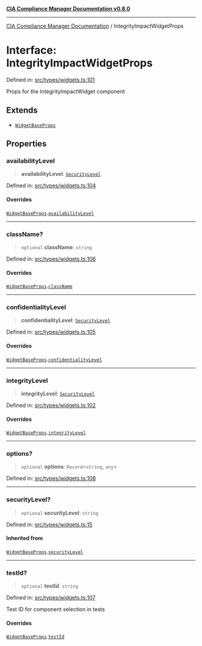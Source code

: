 [**CIA Compliance Manager Documentation v0.8.0**](../README.md)

***

[CIA Compliance Manager Documentation](../globals.md) / IntegrityImpactWidgetProps

# Interface: IntegrityImpactWidgetProps

Defined in: [src/types/widgets.ts:101](https://github.com/Hack23/cia-compliance-manager/blob/fa2f95f029cdcd192b3882a37d0d34753edcd349/src/types/widgets.ts#L101)

Props for the IntegrityImpactWidget component

## Extends

- [`WidgetBaseProps`](WidgetBaseProps.md)

## Properties

### availabilityLevel

> **availabilityLevel**: [`SecurityLevel`](../type-aliases/SecurityLevel.md)

Defined in: [src/types/widgets.ts:104](https://github.com/Hack23/cia-compliance-manager/blob/fa2f95f029cdcd192b3882a37d0d34753edcd349/src/types/widgets.ts#L104)

#### Overrides

[`WidgetBaseProps`](WidgetBaseProps.md).[`availabilityLevel`](WidgetBaseProps.md#availabilitylevel)

***

### className?

> `optional` **className**: `string`

Defined in: [src/types/widgets.ts:106](https://github.com/Hack23/cia-compliance-manager/blob/fa2f95f029cdcd192b3882a37d0d34753edcd349/src/types/widgets.ts#L106)

#### Overrides

[`WidgetBaseProps`](WidgetBaseProps.md).[`className`](WidgetBaseProps.md#classname)

***

### confidentialityLevel

> **confidentialityLevel**: [`SecurityLevel`](../type-aliases/SecurityLevel.md)

Defined in: [src/types/widgets.ts:105](https://github.com/Hack23/cia-compliance-manager/blob/fa2f95f029cdcd192b3882a37d0d34753edcd349/src/types/widgets.ts#L105)

#### Overrides

[`WidgetBaseProps`](WidgetBaseProps.md).[`confidentialityLevel`](WidgetBaseProps.md#confidentialitylevel)

***

### integrityLevel

> **integrityLevel**: [`SecurityLevel`](../type-aliases/SecurityLevel.md)

Defined in: [src/types/widgets.ts:102](https://github.com/Hack23/cia-compliance-manager/blob/fa2f95f029cdcd192b3882a37d0d34753edcd349/src/types/widgets.ts#L102)

#### Overrides

[`WidgetBaseProps`](WidgetBaseProps.md).[`integrityLevel`](WidgetBaseProps.md#integritylevel)

***

### options?

> `optional` **options**: `Record`\<`string`, `any`\>

Defined in: [src/types/widgets.ts:108](https://github.com/Hack23/cia-compliance-manager/blob/fa2f95f029cdcd192b3882a37d0d34753edcd349/src/types/widgets.ts#L108)

***

### securityLevel?

> `optional` **securityLevel**: `string`

Defined in: [src/types/widgets.ts:15](https://github.com/Hack23/cia-compliance-manager/blob/fa2f95f029cdcd192b3882a37d0d34753edcd349/src/types/widgets.ts#L15)

#### Inherited from

[`WidgetBaseProps`](WidgetBaseProps.md).[`securityLevel`](WidgetBaseProps.md#securitylevel)

***

### testId?

> `optional` **testId**: `string`

Defined in: [src/types/widgets.ts:107](https://github.com/Hack23/cia-compliance-manager/blob/fa2f95f029cdcd192b3882a37d0d34753edcd349/src/types/widgets.ts#L107)

Test ID for component selection in tests

#### Overrides

[`WidgetBaseProps`](WidgetBaseProps.md).[`testId`](WidgetBaseProps.md#testid)
